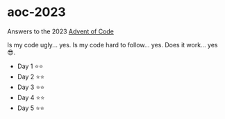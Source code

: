 # aoc-2023
Answers to the 2023 [Advent of Code](https://adventofcode.com/)

Is my code ugly... yes.
Is my code hard to follow... yes.
Does it work... yes 😎.

- Day 1 ⭐️⭐️
- Day 2 ⭐️⭐️
- Day 3 ⭐️⭐️
- Day 4 ⭐️⭐️
- Day 5 ⭐️⭐️
